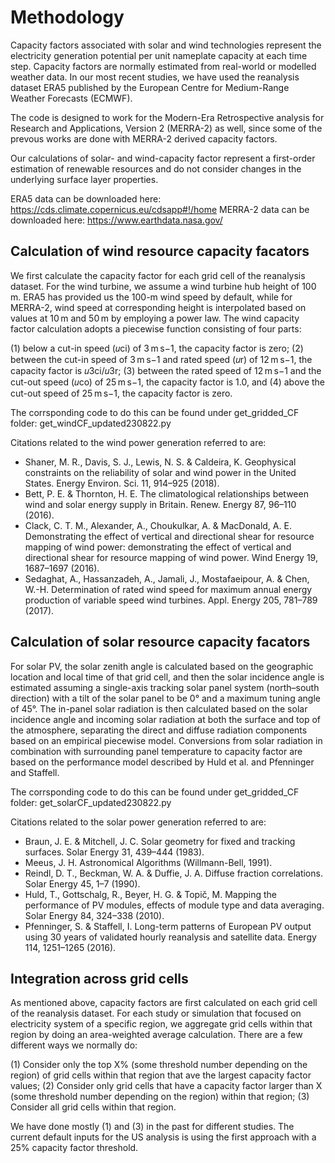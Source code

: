 # Methodology

Capacity factors associated with solar and wind technologies represent the electricity generation potential per unit nameplate capacity at each time step. Capacity factors are normally estimated from real-world or modelled weather data. In our most recent studies, we have used the reanalysis dataset ERA5 published by the European Centre for Medium-Range Weather Forecasts (ECMWF). 

The code is designed to work for the Modern-Era Retrospective analysis for Research and Applications, Version 2 (MERRA-2) as well, since some of the prevous works are done with MERRA-2 derived capacity factors. 

Our calculations of solar- and wind-capacity factor represent a first-order estimation of renewable resources and do not consider changes in the underlying surface layer properties. 

ERA5 data can be downloaded here: https://cds.climate.copernicus.eu/cdsapp#!/home 
MERRA-2 data can be downloaded here: https://www.earthdata.nasa.gov/ 

## Calculation of wind resource capacity facators

We first calculate the capacity factor for each grid cell of the reanalysis dataset. For the wind turbine, we assume a wind turbine hub height of 100 m. ERA5 has provided us the 100-m wind speed by default, while for MERRA-2, wind speed at corresponding height is interpolated based on values at 10 m and 50 m by employing a power law. The wind capacity factor calculation adopts a piecewise function consisting of four parts:

(1) below a cut-in speed (𝑢ci) of 3 m s−1, the capacity factor is zero; 
(2) between the cut-in speed of 3 m s−1 and rated speed (𝑢r) of 12 m s−1, the capacity factor is 𝑢3ci/𝑢3r; 
(3) between the rated speed of 12 m s−1 and the cut-out speed (𝑢co) of 25 m s−1, the capacity factor is 1.0, 
and (4) above the cut-out speed of 25 m s−1, the capacity factor is zero.

The corrsponding code to do this can be found under get_gridded_CF folder: get_windCF_updated230822.py

Citations related to the wind power generation referred to are:

* Shaner, M. R., Davis, S. J., Lewis, N. S. & Caldeira, K. Geophysical constraints on the reliability of solar and wind power in the United States. Energy Environ. Sci. 11, 914–925 (2018).
* Bett, P. E. & Thornton, H. E. The climatological relationships between wind and solar energy supply in Britain. Renew. Energy 87, 96–110 (2016).
* Clack, C. T. M., Alexander, A., Choukulkar, A. & MacDonald, A. E. Demonstrating the effect of vertical and directional shear for resource mapping of wind power: demonstrating the effect of vertical and directional shear for resource mapping of wind power. Wind Energy 19, 1687–1697 (2016).
* Sedaghat, A., Hassanzadeh, A., Jamali, J., Mostafaeipour, A. & Chen, W.-H. Determination of rated wind speed for maximum annual energy production of variable speed wind turbines. Appl. Energy 205, 781–789 (2017).


## Calculation of solar resource capacity facators

For solar PV, the solar zenith angle is calculated based on the geographic location and local time of that grid cell, and then the solar incidence angle is estimated assuming a single-axis tracking solar panel system (north–south direction) with a tilt of the solar panel to be 0° and a maximum tuning angle of 45°. The in-panel solar radiation is then calculated based on the solar incidence angle and incoming solar radiation at both the surface and top of the atmosphere, separating the direct and diffuse radiation components based on an empirical piecewise model. Conversions from solar radiation in combination with surrounding panel temperature to capacity factor are based on the performance model described by Huld et al. and Pfenninger and Staffell. 

The corrsponding code to do this can be found under get_gridded_CF folder: get_solarCF_updated230822.py

Citations related to the solar power generation referred to are:

* Braun, J. E. & Mitchell, J. C. Solar geometry for fixed and tracking surfaces. Solar Energy 31, 439–444 (1983).
* Meeus, J. H. Astronomical Algorithms (Willmann-Bell, 1991).
* Reindl, D. T., Beckman, W. A. & Duffie, J. A. Diffuse fraction correlations. Solar Energy 45, 1–7 (1990).
* Huld, T., Gottschalg, R., Beyer, H. G. & Topič, M. Mapping the performance of PV modules, effects of module type and data averaging. Solar Energy 84, 324–338 (2010).
* Pfenninger, S. & Staffell, I. Long-term patterns of European PV output using 30 years of validated hourly reanalysis and satellite data. Energy 114, 1251–1265 (2016).


## Integration across grid cells

As mentioned above, capacity factors are first calculated on each grid cell of the reanalysis dataset. For each study or simulation that focused on electricity system of a specific region, we aggregate grid cells within that region by doing an area-weighted average calculation. There are a few different ways we normally do:

(1) Consider only the top X% (some threshold number depending on the region) of grid cells within that region that ave the largest capacity factor values; 
(2) Consider only grid cells that have a capacity factor larger than X (some threshold number depending on the region) within that region;
(3) Consider all grid cells within that region. 

We have done mostly (1) and (3) in the past for different studies. The current default inputs for the US analysis is using the first approach with a 25% capacity factor threshold. 